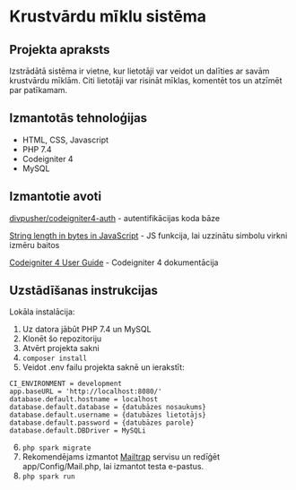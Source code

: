 # Krustvārdu mīklu sistēma

## Projekta apraksts
Izstrādātā sistēma ir vietne, kur lietotāji var veidot un dalīties ar savām krustvārdu mīklām. Citi lietotāji var risināt mīklas, komentēt tos un atzīmēt par patīkamam.

## Izmantotās tehnoloģijas
- HTML, CSS, Javascript
- PHP 7.4
- Codeigniter 4
- MySQL

## Izmantotie avoti
[divpusher/codeigniter4-auth](https://github.com/divpusher/codeigniter4-auth) - autentifikācijas koda bāze

[String length in bytes in JavaScript](https://stackoverflow.com/a/5515960) - JS funkcija, lai uzzinātu simbolu virkni izmēru baitos

[Codeigniter 4 User Guide](https://codeigniter.com/user_guide/index.html) - Codeigniter 4 dokumentācija

## Uzstādīšanas instrukcijas
Lokāla instalācija:
1. Uz datora jābūt PHP 7.4 un MySQL
2. Klonēt šo repozitoriju
3. Atvērt projekta sakni
4. `composer install`
5. Veidot .env failu projekta saknē un ierakstīt:
  ```
  CI_ENVIRONMENT = development
  app.baseURL = 'http://localhost:8080/'
  database.default.hostname = localhost
  database.default.database = {datubāzes nosaukums}
  database.default.username = {datubāzes lietotājs}
  database.default.password = {datubāzes parole}
  database.default.DBDriver = MySQLi
  ```
6. `php spark migrate`
7. Rekomendējams izmantot [Mailtrap](https://mailtrap.io/) servisu un redīģēt app/Config/Mail.php, lai izmantot testa e-pastus.
8. `php spark run`
